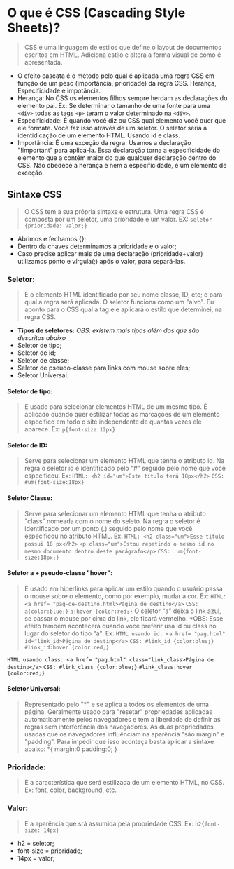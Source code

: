 # O que é CSS (Cascading Style Sheets)? 

> CSS é uma linguagem de estilos que define o layout de documentos escritos em HTML. Adiciona estilo e altera a forma visual de como é apresentada.

- O efeito cascata é o método pelo qual é aplicada uma regra CSS em função de um peso (importância, prioridade) da regra CSS. Herança, Especificidade e impotância.  
- Herança: No CSS os elementos filhos sempre herdam as declarações do elemento pai. Ex: Se determinar o tamanho de uma fonte para uma `<div>` todas as tags `<p>` teram o valor determinado na `<div>`. 
- Especificidade: É quando você diz ou CSS qual elemento você quer que ele formate. Você faz isso através de um seletor. O seletor seria a identidicação de um elemento HTML. Usando id e class. 
- Importância: É uma exceção da regra. Usamos a declaração "!important" para aplicá-la. Essa declaração torna a especificidade do elemento que a contém maior do que qualquer declaração dentro do CSS. Não obedece a herança e nem a especificidade, é um elemento de exceção.


## Sintaxe CSS

> O CSS tem a sua própria sintaxe e estrutura. Uma regra CSS é composta por um seletor, uma prioridade e um valor. EX:
`seletor {prioridade: valor;}`
- Abrimos e fechamos {};
- Dentro da chaves determinamos a prioridade e o valor;
- Caso precise aplicar mais de uma declaração (prioridade+valor) utilizamos ponto e vírgula(;) após o valor, para separá-las.

### Seletor:
> É o elemento HTML identificado por seu nome classe, ID, etc; e para qual a regra será aplicada. O seletor funciona como um "alvo". Eu aponto para o CSS qual a tag ele aplicará o estilo que determinei, na regra CSS. 

- **Tipos de seletores:** *OBS: existem mais tipos além dos que são descritos abaixo*
- Seletor de tipo;
- Seletor de id;
- Seletor de classe;
- Seletor de pseudo-classe para links com mouse sobre eles;
- Seletor Universal. 

#### Seletor de tipo:
> É usado para selecionar elementos HTML de um mesmo tipo. É aplicado quando quer estilizar todas as marcações de um elemento específico em todo o site independente de quantas vezes ele aparece. Ex: `p{font-size:12px}`

#### Seletor de ID:
> Serve para selecionar um elemento HTML que tenha o atributo id. Na regra o seletor id é identificado pelo "#" seguido pelo nome que você especificou. Ex: `HTML: <h2 id="um">Este título terá 18px</h2>`
`CSS: #um{font-size:18px}`

#### Seletor Classe:
> Serve para selecionar um elemento HTML que tenha o atributo "class" nomeada com o nome do seleto. Na regra o seletor é identificado por um ponto (.) seguido pelo nome que você especificou no atributo HTML. Ex: `HTML: <h2 class="um">Esse título possui 18 px</h2>`
`<p class="um">Estou repetindo o mesmo id no mesmo documento dentro deste parágrafo</p>`
`CSS: .um{font-size:18px;}`

#### Seletor a + pseudo-classe "hover": 
> É usado em hiperlinks para aplicar um estilo quando o usuário passa o mouse sobre o elemento, como por exemplo, mudar a cor. Ex: `HTML: <a href= "pag-de-destino.html>Página de destino</a>`
`CSS: a{color:blue;}`
`a:hover {color:red;}`
> O seletor "a" deixa o link azul, se passar o mouse por cima do link, ele ficará vermelho. *OBS: Esse efeito também acontecerá quando você preferir usa id ou class no lugar do seletor do tipo "a". Ex: `HTML usando id: <a href= "pag.html" id="link_id>Página de destinp</a>`
`CSS: #link_id {color:blue;}`
`#link_id:hover {color:red;}` 

`HTML usando class: <a href= "pag.html" class="link_class>Página de destinp</a>`
`CSS: #link_class {color:blue;}`
`#link_class:hover {color:red;}`

#### Seletor Universal:
> Representado pelo "*" e se aplica a todos os elementos de uma página. Geralmente usado para "resetar" propriedades aplicadas automaticamente pelos navegadores e tem a liberdade de definir as regras sem interferência dos navegadores. As duas propriedades usadas que os navegadores influênciam na aparência "são margin" e "padding". Para impedir que isso aconteça basta aplicar a sintaxe abaixo: 
                  *{
                    margin:0
                    padding:0;
                    }



### Prioridade:
> É a característica que será estilizada de um elemento HTML, no CSS. Ex: font, color, background, etc.

### Valor: 
> É a aparência que srá assumida pela propriedade CSS. Ex: `h2{font-size: 14px}`
- h2 = seletor;
- font-size = prioridade;
- 14px = valor;

